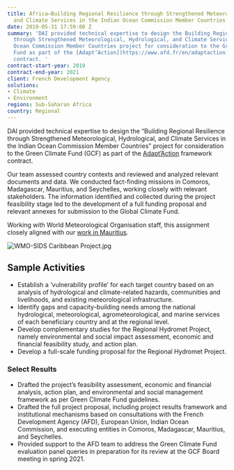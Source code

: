 ```yaml
---
title: Africa—Building Regional Resilience through Strengthened Meteorological, Hydrological,
  and Climate Services in the Indian Ocean Commission Member Countries
date: 2019-05-31 17:59:00 Z
summary: 'DAI provided technical expertise to design the Building Regional Resilience
  through Strengthened Meteorological, Hydrological, and Climate Services in the Indian
  Ocean Commission Member Countries project for consideration to the Green Climate
  Fund as part of the [Adapt’Action](https://www.afd.fr/en/adaptaction) framework
  contract. '
contract-start-year: 2019
contract-end-year: 2021
client: French Development Agency
solutions:
- Climate
- Environment
regions: Sub-Saharan Africa
country: Regional
---
```


DAI provided technical expertise to design the “Building Regional Resilience through Strengthened Meteorological, Hydrological, and Climate Services in the Indian Ocean Commission Member Countries” project for consideration to the Green Climate Fund (GCF) as part of the [Adapt’Action](https://www.afd.fr/en/adaptaction) framework contract.

Our team assessed country contexts and reviewed and analyzed relevant documents and data. We conducted fact-finding missions in Comoros, Madagascar, Mauritius, and Seychelles, working closely with relevant stakeholders. The information identified and collected during the project feasibility stage led to the development of a full funding proposal and relevant annexes for submission to the Global Climate Fund.

Working with World Meteorological Organisation staff, this assignment closely aligned with our [work in Mauritius](https://www.dai.com/our-work/projects/mauritius-enhancing-resilience-to-climate-change).

![WMO-SIDS Caribbean Project.jpg](/uploads/WMO-SIDS%20Caribbean%20Project.jpg)

## Sample Activities

* Establish a ‘vulnerability profile’ for each target country based on an analysis of hydrological and climate-related hazards, communities and livelihoods, and existing meteorological infrastructure.
* Identify gaps and capacity-building needs among the national hydrological, meteorological, agrometeorological, and marine services of each beneficiary country and at the regional level.
* Develop complementary studies for the Regional Hydromet Project, namely environmental and social impact assessment, economic and financial feasibility study, and action plan.
* Develop a full-scale funding proposal for the Regional Hydromet Project.

### Select Results

* Drafted the project’s feasibility assessment, economic and financial analysis, action plan, and environmental and social management framework as per Green Climate Fund guidelines.
* Drafted the full project proposal, including project results framework and institutional mechanisms based on consultations with the French Development Agency (AFD), European Union, Indian Ocean Commission, and executing entities in Comoros, Madagascar, Mauritius, and Seychelles.
* Provided support to the AFD team to address the Green Climate Fund evaluation panel queries in preparation for its review at the GCF Board meeting in spring 2021.
